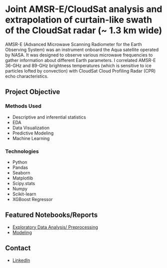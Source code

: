 # Joint AMSR-E/CloudSat analysis and extrapolation of curtain-like swath of the CloudSat radar (~ 1.3 km wide)
AMSR-E (Advanced Microwave Scanning Radiometer for the Earth Observing System) was an instrument onboard the Aqua satellite operated by NASA. It was designed to observe various microwave frequencies to gather information about different Earth parameters. 
I correlated AMSR-E 36-GHz and 89-GHz brightness temperatures (which is sensitive to ice particles lofted by convection) with CloudSat Cloud Profiling Radar (CPR) echo characteristics.  
## Project Objective
### Methods Used
* Descriptive and inferential statistics
* EDA
* Data Visualization
* Predictive Modeling
* Machine Learning
### Technologies
* Python
* Pandas
* Seaborn
* Matplotlib
* Scipy.stats
* Numpy
* Scikit-learn
* XGBoost Regressor
## Featured Notebooks/Reports
* [Exploratory Data Analysis/ Preprocessing](https://github.com/yuliyaselevich/decision_tree_based_regression/blob/main/notebooks/preprocessing_eda.ipynb)
* [Modeling](https://github.com/yuliyaselevich/decision_tree_based_regression/blob/main/notebooks/modeling.ipynb)
## Contact
* [LinkedIn](https://www.linkedin.com/in/yuliyaselevich/)
